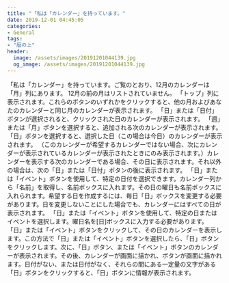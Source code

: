 ```yaml
---
title: "「私は「カレンダー」を持っています。"
date: 2019-12-01 04:45:05
categories:
- General
tags:
- "暦の上"
header:
  image: /assets/images/20191201044139.jpg
  og_image: /assets/images/20191201044139.jpg
---
```


「私は「カレンダー」を持っています。ご覧のとおり、12月のカレンダーは「月」列にあります。 12月の前の月はリストされていません。 「トップ」列に表示されます。これらのボタンのいずれかをクリックすると、他の月およびあなたのカレンダーと同じ月のカレンダーが表示されます。 「日」または「日付」ボタンが選択されると、クリックされた日のカレンダーが表示されます。 「週」または「月」ボタンを選択すると、追加される次のカレンダーが表示されます。 「日」ボタンを選択すると、選択した日（この場合は今日）のカレンダーが表示されます。 （このカレンダーが希望するカレンダーではない場合、次にカレンダーが表示されているカレンダーが表示されたときにのみ表示されます。）カレンダーを表示する次のカレンダーである場合、その日に表示されます。それ以外の場合は、次の「日」または「日付」ボタンの後に表示されます。 「日」または「イベント」ボタンを使用して、特定の日付を選択できます。カレンダー列から「名前」を取得し、名前ボックスに入れます。その日の曜日も名前ボックスに入れられます。希望する日を作成するには、毎日「日」ボックスを変更する必要があります。日を変更しないことにした場合でも、カレンダーにはすべての日が表示されます。 「日」または「イベント」ボタンを使用して、特定の日またはイベントを選択します。曜日名を[日]ボックスに入力する必要があります。 「日」または「イベント」ボタンをクリックして、その日のカレンダーを表示します。この方法で「日」または「イベント」ボタンを選択したら、「日」ボタンをクリックします。次に、「日」ボタン、または「イベント」ボタンのカレンダーが表示されます。その後、カレンダーが画面に描かれ、ボタンが画面に描かれます。日付がない、または日付がなく、それらの間にある一定量の文字がある「日」ボタンをクリックすると、「日」ボタンに情報が表示されます。
